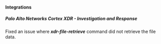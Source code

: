 
#### Integrations
##### Palo Alto Networks Cortex XDR - Investigation and Response
Fixed an issue where ***xdr-file-retrieve*** command did not retrieve the file data.